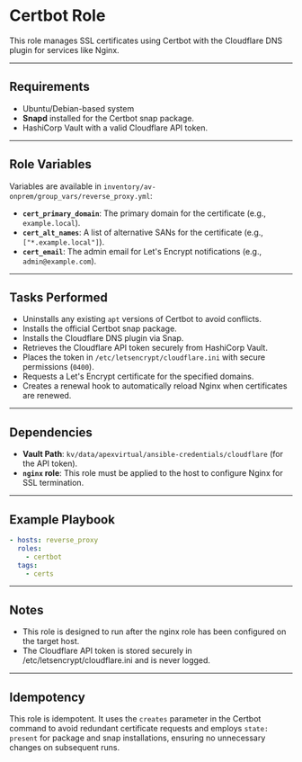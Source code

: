 # Certbot Role

This role manages SSL certificates using Certbot with the Cloudflare DNS plugin for services like Nginx.

---

## Requirements

* Ubuntu/Debian-based system
* **Snapd** installed for the Certbot snap package.
* HashiCorp Vault with a valid Cloudflare API token.

---

## Role Variables

Variables are available in `inventory/av-onprem/group_vars/reverse_proxy.yml`:

* **`cert_primary_domain`**: The primary domain for the certificate (e.g., `example.local`).
* **`cert_alt_names`**: A list of alternative SANs for the certificate (e.g., `["*.example.local"]`).
* **`cert_email`**: The admin email for Let's Encrypt notifications (e.g., `admin@example.com`).

---

## Tasks Performed

* Uninstalls any existing `apt` versions of Certbot to avoid conflicts.
* Installs the official Certbot snap package.
* Installs the Cloudflare DNS plugin via Snap.
* Retrieves the Cloudflare API token securely from HashiCorp Vault.
* Places the token in `/etc/letsencrypt/cloudflare.ini` with secure permissions (`0400`).
* Requests a Let's Encrypt certificate for the specified domains.
* Creates a renewal hook to automatically reload Nginx when certificates are renewed.

---

## Dependencies

* **Vault Path**: `kv/data/apexvirtual/ansible-credentials/cloudflare` (for the API token).
* **`nginx` role**: This role must be applied to the host to configure Nginx for SSL termination.

---

## Example Playbook

```yaml
- hosts: reverse_proxy
  roles:
    - certbot
  tags:
    - certs
```
---

## Notes
- This role is designed to run after the nginx role has been configured on the target host.
- The Cloudflare API token is stored securely in /etc/letsencrypt/cloudflare.ini and is never logged.

---
## Idempotency
This role is idempotent. It uses the `creates` parameter in the Certbot command to avoid redundant certificate requests and employs `state: present` for package and snap installations, ensuring no unnecessary changes on subsequent runs.